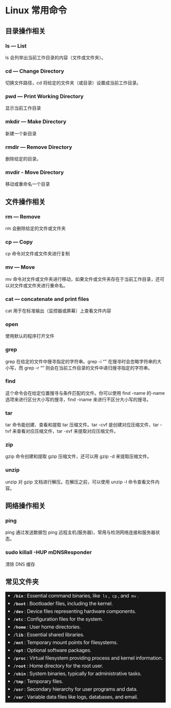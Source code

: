 # Linux 常用命令

## 目录操作相关

### ls — List

ls 会列举出当前工作目录的内容（文件或文件夹）。

### cd — Change Directory

切换文件路径，cd 将给定的文件夹（或目录）设置成当前工作目录。

### pwd — Print Working Directory

显示当前工作目录

### mkdir — Make Directory

新建一个新目录

### rmdir — Remove Directory

删除给定的目录。

### mvdir - Move Directory

移动或重命名一个目录

## 文件操作相关

### rm — Remove

rm 会删除给定的文件或文件夹

### cp — Copy

cp 命令对文件或文件夹进行复制

### mv — Move

mv 命令对文件或文件夹进行移动，如果文件或文件夹存在于当前工作目录，还可以对文件或文件夹进行重命名。

### cat — concatenate and print files

cat 用于在标准输出（监控器或屏幕）上查看文件内容

### open

使用默认的程序打开文件

### grep

grep 在给定的文件中搜寻指定的字符串。grep -i “” 在搜寻时会忽略字符串的大小写，而 grep -r “” 则会在当前工作目录的文件中递归搜寻指定的字符串。

### find

这个命令会在给定位置搜寻与条件匹配的文件。你可以使用 find -name 的-name 选项来进行区分大小写的搜寻，find -iname 来进行不区分大小写的搜寻。

### tar

tar 命令能创建、查看和提取 tar 压缩文件。tar -cvf 是创建对应压缩文件，tar -tvf 来查看对应压缩文件，tar -xvf 来提取对应压缩文件。

### zip

gzip 命令创建和提取 gzip 压缩文件，还可以用 gzip -d 来提取压缩文件。

### unzip

unzip 对 gzip 文档进行解压。在解压之前，可以使用 unzip -l 命令查看文件内容。

## 网络操作相关

### ping

ping 通过发送数据包 ping 远程主机(服务器)，常用与检测网络连接和服务器状态。

### sudo killall -HUP mDNSResponder

清除 DNS 缓存

## 常见文件夹

![Linux](./assets/Linux1.png)
